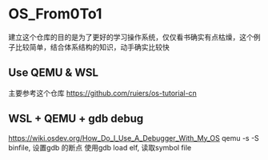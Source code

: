 # OS_From0To1
建立这个仓库的目的是为了更好的学习操作系统，仅仅看书确实有点枯燥，这个例子比较简单，结合体系结构的知识，动手确实比较快
## Use QEMU & WSL
主要参考这个仓库 https://github.com/ruiers/os-tutorial-cn

## WSL + QEMU + gdb debug
https://wiki.osdev.org/How_Do_I_Use_A_Debugger_With_My_OS
qemu -s -S binfile, 设置gdb 的断点
使用gdb load elf, 读取symbol file